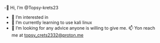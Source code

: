 -👋 Hi, I’m @Topsy-krets23
- 👀 I’m interested in 
- 🌱 I’m currently learning to use kali linux 
- 💞️ I’m looking for any advice anyone is willing to give me.
 📫 Yon reach me at topsy_crets2332@proton.me
  

<!---
Topsy-krets23/Topsy-krets23 is a ✨ special ✨ repository because its `README.md` (this file) appears on your GitHub profile.
You can click the Preview link to take a look at your changes.
--->
